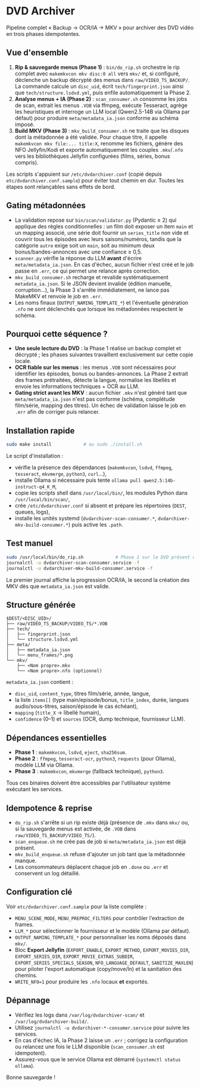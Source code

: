 # DVD Archiver

Pipeline complet « Backup → OCR/IA → MKV » pour archiver des DVD vidéo en trois phases idempotentes.

## Vue d'ensemble

1. **Rip & sauvegarde menus (Phase 1)** : `bin/do_rip.sh` orchestre le rip complet avec `makemkvcon mkv disc:0 all` vers `mkv/` et, si configuré, déclenche un backup décrypté des menus dans `raw/VIDEO_TS_BACKUP/`. La commande calcule un `disc_uid`, écrit `tech/fingerprint.json` ainsi que `tech/structure.lsdvd.yml`, puis enfile automatiquement la Phase 2.
2. **Analyse menus + IA (Phase 2)** : `scan_consumer.sh` consomme les jobs de scan, extrait les menus `.VOB` via ffmpeg, exécute Tesseract, agrège les heuristiques et interroge un LLM local (Qwen2.5-14B via Ollama par défaut) pour produire `meta/metadata_ia.json` conforme au schéma imposé.
3. **Build MKV (Phase 3)** : `mkv_build_consumer.sh` ne traite que les disques dont la métadonnée a été validée. Pour chaque titre, il appelle `makemkvcon mkv file:... title:X`, renomme les fichiers, génère des NFO Jellyfin/Kodi et exporte automatiquement les couples `.mkv`/`.nfo` vers les bibliothèques Jellyfin configurées (films, séries, bonus compris).

Les scripts s'appuient sur `/etc/dvdarchiver.conf` (copié depuis `etc/dvdarchiver.conf.sample`) pour éviter tout chemin en dur. Toutes les étapes sont relançables sans effets de bord.

## Gating métadonnées

- La validation repose sur `bin/scan/validator.py` (Pydantic ≥ 2) qui applique des règles conditionnelles : un film doit exposer un item `main` et un mapping associé, une série doit fournir un `series_title` non vide et couvrir tous les épisodes avec leurs saisons/numéros, tandis que la catégorie `autre` exige soit un `main`, soit au minimum deux bonus/bandes-annonces avec une confiance ≥ 0,5.
- `scanner.py` vérifie la réponse du LLM **avant** d'écrire `meta/metadata_ia.json`. En cas d'échec, aucun fichier n'est créé et le job passe en `.err`, ce qui permet une relance après correction.
- `mkv_build_consumer.sh` recharge et revalide systématiquement `metadata_ia.json`. Si le JSON devient invalide (édition manuelle, corruption…), la Phase 3 s'arrête immédiatement, ne lance pas MakeMKV et renvoie le job en `.err`.
- Les noms finaux (`OUTPUT_NAMING_TEMPLATE_*`) et l'éventuelle génération `.nfo` ne sont déclenchés que lorsque les métadonnées respectent le schéma.

## Pourquoi cette séquence ?

- **Une seule lecture du DVD** : la Phase 1 réalise un backup complet et décrypté ; les phases suivantes travaillent exclusivement sur cette copie locale.
- **OCR fiable sur les menus** : les menus `.VOB` sont nécessaires pour identifier les épisodes, bonus ou bandes-annonces. La Phase 2 extrait des frames prétraitées, détecte la langue, normalise les libellés et envoie les informations techniques + OCR au LLM.
- **Gating strict avant les MKV** : aucun fichier `.mkv` n'est généré tant que `meta/metadata_ia.json` n'est pas conforme (schéma, complétude film/série, mapping des titres). Un échec de validation laisse le job en `.err` afin de corriger puis relancer.

## Installation rapide

```bash
sudo make install            # ou sudo ./install.sh
```

Le script d'installation :

- vérifie la présence des dépendances (`makemkvcon`, `lsdvd`, `ffmpeg`, `tesseract`, `mkvmerge`, `python3`, `curl`...),
- installe Ollama si nécessaire puis tente `ollama pull qwen2.5:14b-instruct-q4_K_M`,
- copie les scripts shell dans `/usr/local/bin/`, les modules Python dans `/usr/local/bin/scan/`,
- crée `/etc/dvdarchiver.conf` si absent et prépare les répertoires (`DEST`, queues, logs),
- installe les unités systemd (`dvdarchiver-scan-consumer.*`, `dvdarchiver-mkv-build-consumer.*`) puis active les `.path`.

## Test manuel

```bash
sudo /usr/local/bin/do_rip.sh            # Phase 1 sur le DVD présent dans le lecteur
journalctl -u dvdarchiver-scan-consumer.service -f
journalctl -u dvdarchiver-mkv-build-consumer.service -f
```

Le premier journal affiche la progression OCR/IA, le second la création des MKV dès que `metadata_ia.json` est valide.

## Structure générée

```
$DEST/<DISC_UID>/
├── raw/VIDEO_TS_BACKUP/VIDEO_TS/*.VOB
├── tech/
│   ├── fingerprint.json
│   └── structure.lsdvd.yml
├── meta/
│   ├── metadata_ia.json
│   └── menu_frames/*.png
└── mkv/
    ├── <Nom propre>.mkv
    └── <Nom propre>.nfo (optionnel)
```

`metadata_ia.json` contient :

- `disc_uid`, `content_type`, titres film/série, année, langue,
- la liste `items[]` (type main/episode/bonus, `title_index`, durée, langues audio/sous-titres, saison/épisode le cas échéant),
- `mapping` (`title_X` → libellé humain),
- `confidence` (0–1) et `sources` (OCR, dump technique, fournisseur LLM).

## Dépendances essentielles

- **Phase 1** : `makemkvcon`, `lsdvd`, `eject`, `sha256sum`.
- **Phase 2** : `ffmpeg`, `tesseract-ocr`, `python3`, `requests` (pour Ollama), modèle LLM via Ollama.
- **Phase 3** : `makemkvcon`, `mkvmerge` (fallback technique), `python3`.

Tous ces binaires doivent être accessibles par l'utilisateur système exécutant les services.

## Idempotence & reprise

- `do_rip.sh` s'arrête si un rip existe déjà (présence de `.mkv` dans `mkv/` ou, si la sauvegarde menus est activée, de `.VOB` dans `raw/VIDEO_TS_BACKUP/VIDEO_TS/`).
- `scan_enqueue.sh` ne crée pas de job si `meta/metadata_ia.json` est déjà présent.
- `mkv_build_enqueue.sh` refuse d'ajouter un job tant que la métadonnée manque.
- Les consommateurs déplacent chaque job en `.done` ou `.err` et conservent un log détaillé.

## Configuration clé

Voir `etc/dvdarchiver.conf.sample` pour la liste complète :

- `MENU_SCENE_MODE`, `MENU_PREPROC_FILTERS` pour contrôler l'extraction de frames.
- `LLM_*` pour sélectionner le fournisseur et le modèle (Ollama par défaut).
- `OUTPUT_NAMING_TEMPLATE_*` pour personnaliser les noms déposés dans `mkv/`.
- Bloc **Export Jellyfin** (`EXPORT_ENABLE`, `EXPORT_METHOD`, `EXPORT_MOVIES_DIR`, `EXPORT_SERIES_DIR`, `EXPORT_MOVIE_EXTRAS_SUBDIR`, `EXPORT_SERIES_SPECIALS_SEASON`, `NFO_LANGUAGE_DEFAULT`, `SANITIZE_MAXLEN`) pour piloter l'export automatique (copy/move/ln) et la sanitation des chemins.
- `WRITE_NFO=1` pour produire les `.nfo` locaux **et** exportés.

## Dépannage

- Vérifiez les logs dans `/var/log/dvdarchiver-scan/` et `/var/log/dvdarchiver-build/`.
- Utilisez `journalctl -u dvdarchiver-*-consumer.service` pour suivre les services.
- En cas d'échec IA, la Phase 2 laisse un `.err` ; corrigez la configuration ou relancez une fois le LLM disponible (`scan_consumer.sh` est idempotent).
- Assurez-vous que le service Ollama est démarré (`systemctl status ollama`).

Bonne sauvegarde !
